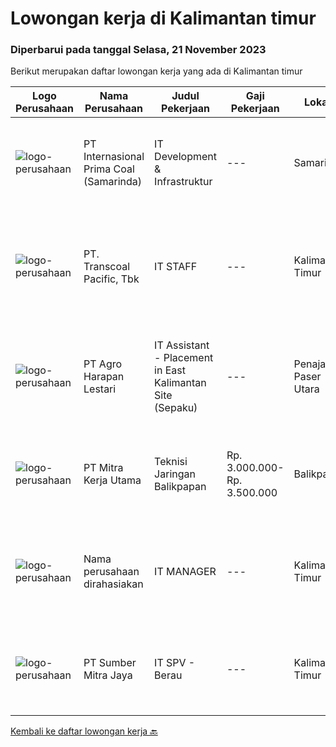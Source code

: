 
  # Lowongan kerja di Kalimantan timur

  ### Diperbarui pada tanggal Selasa, 21 November 2023

  Berikut merupakan daftar lowongan kerja yang ada di Kalimantan timur

  |Logo Perusahaan | Nama Perusahaan | Judul Pekerjaan | Gaji Pekerjaan | Lokasi | Deskripsi | Tanggal diunggah | Pranala |
  | -------------- | --------------- | --------------- | --------- | --------- | -------------- | ------- | ----------- |
  |![logo-perusahaan](https://image-service-cdn.seek.com.au/f2f719d6b266323ea89c2f761ea80c86a818381b/ee4dce1061f3f616224767ad58cb2fc751b8d2dc)|PT Internasional Prima Coal (Samarinda)|IT Development & Infrastruktur|---|Samarinda|Kualifikasi : Usia maksimal 35 tahun; Min. Lulusan S1 Teknik Informatika atau sejenisnya; Pengalaman kerja min. 5 tahun di bidang IT; Menguasai...|Kamis, 16 November 2023|https://www.jobstreet.co.id/id/job/it-development-infrastruktur-4530773?token=0~566dd68a-77d3-43e6-aea5-52471a95f457&sectionRank=1&jobId=jobstreet-id-job-4530773|
|![logo-perusahaan](https://image-service-cdn.seek.com.au/eedca42140913d7f87e39e5e29f7bac15a209614/ee4dce1061f3f616224767ad58cb2fc751b8d2dc)|PT. Transcoal Pacific, Tbk|IT STAFF|---|Kalimantan Timur|Computer Network: Melakukan instalasi, konfigurasi, dan memelihara jaringan komputer / laptop di Perusahaan.Memastikan semua komputer terhubung pada...|Kamis, 09 November 2023|https://www.jobstreet.co.id/id/job/it-staff-4524573?token=0~566dd68a-77d3-43e6-aea5-52471a95f457&sectionRank=2&jobId=jobstreet-id-job-4524573|
|![logo-perusahaan](https://image-service-cdn.seek.com.au/cf504cf0fd63cff79d8947c0ec301d1bfb683f57/ee4dce1061f3f616224767ad58cb2fc751b8d2dc)|PT Agro Harapan Lestari|IT Assistant - Placement in East Kalimantan Site (Sepaku)|---|Penajam Paser Utara|Job Descriptions: Microsoft Windows Server (2003, 2008R2) administration, installation, disaster recovery planning, backups, performance analysis, and...|Kamis, 09 November 2023|https://www.jobstreet.co.id/id/job/it-assistant-placement-in-east-kalimantan-site-sepaku-4524504?token=0~566dd68a-77d3-43e6-aea5-52471a95f457&sectionRank=3&jobId=jobstreet-id-job-4524504|
|![logo-perusahaan](https://image-service-cdn.seek.com.au/69d81c490d2371642ca2c0cace747efd527541cf/ee4dce1061f3f616224767ad58cb2fc751b8d2dc)|PT Mitra Kerja Utama|Teknisi Jaringan Balikpapan|Rp. 3.000.000-Rp. 3.500.000|Balikpapan|PT. Mitra Kerja Utama merupakan perusahaan yang bergerak di bidang Recruitment Consultant, saat ini salah satu klien kami yang bergerak di bidang...|Kamis, 02 November 2023|https://www.jobstreet.co.id/id/job/teknisi-jaringan-balikpapan-4517345?token=0~566dd68a-77d3-43e6-aea5-52471a95f457&sectionRank=4&jobId=jobstreet-id-job-4517345|
|![logo-perusahaan](https://i.ibb.co/sqvTCh9/112815900-stock-vector-no-image-available-icon-flat-vector.webp)|Nama perusahaan dirahasiakan|IT MANAGER|---|Kalimantan Timur|Job Sumarry :The IT Manager is a pivotal role responsible for overseeing the organization's information technology infrastructure, ensuring that it...|Kamis, 02 November 2023|https://www.jobstreet.co.id/id/job/it-manager-4516435?token=0~566dd68a-77d3-43e6-aea5-52471a95f457&sectionRank=5&jobId=jobstreet-id-job-4516435|
|![logo-perusahaan](https://image-service-cdn.seek.com.au/f0ba1595e90ec5243d43e958e1c29680e7a44894/ee4dce1061f3f616224767ad58cb2fc751b8d2dc)|PT Sumber Mitra Jaya|IT SPV - Berau|---|Kalimantan Timur|Requirement: Candidate must possess at least Diploma/ Bachelor’s degree in Information Technology/IT Engineering/ IT related field. Required...|Minggu, 22 Oktober 2023|https://www.jobstreet.co.id/id/job/it-spv-berau-4506034?token=0~566dd68a-77d3-43e6-aea5-52471a95f457&sectionRank=6&jobId=jobstreet-id-job-4506034|


  [Kembali ke daftar lowongan kerja 🔙](../README.md#daftar-lowongan-kerja)
  